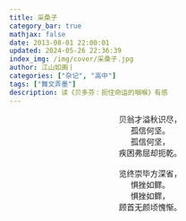 ```yaml
---
title: 采桑子
category_bar: true
mathjax: false
date: 2013-08-01 22:00:01
updated: 2024-05-26 22:36:39
index_img: /img/cover/采桑子.jpg
author: 江山如画丨
categories: ["杂记", "高中"]
tags: ["舞文弄墨"]
description: 读《贝多芬：扼住命运的咽喉》有感
---
```


<center>贝翁才溢秋识尽，</center>

<center>孤信何坚。</center>

<center>孤信何坚，</center>

<center>疾困弗屈却扼乾。</center>

<br/>

<center>览终崇毕方深省，</center>

<center>惧挫如鳏。</center>

<center>惧挫如鳏，</center>

<center>顾首无颜顷愧惭。</center>

